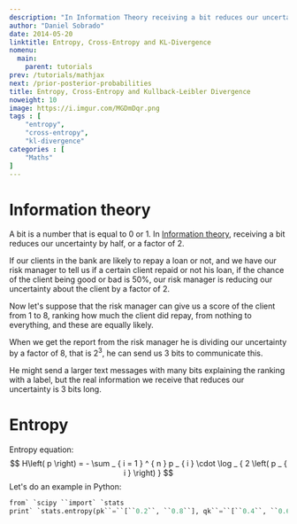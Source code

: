 ```yaml
---
description: "In Information Theory receiving a bit reduces our uncertainty by half, or a factor of 2. "
author: "Daniel Sobrado"
date: 2014-05-20
linktitle: Entropy, Cross-Entropy and KL-Divergence
nomenu:
  main:
    parent: tutorials
prev: /tutorials/mathjax
next: /prior-posterior-probabilities
title: Entropy, Cross-Entropy and Kullback-Leibler Divergence
noweight: 10
image: https://i.imgur.com/MGDmDqr.png
tags : [
    "entropy",
    "cross-entropy",
    "kl-divergence"
categories : [
    "Maths"
]
---
```


# Information theory

A bit is a number that is equal to 0 or 1. In [Information theory](https://en.wikipedia.org/wiki/Information_theory), receiving a bit reduces our uncertainty by half, or a factor of 2.

If our clients in the bank are likely to repay a loan or not, and we have our risk manager to tell us if a certain client repaid or not his loan, if the chance of the client being good or bad is 50%, our risk manager is reducing our uncertainty about the client by a factor of 2.

Now let's suppose that the risk manager can give us a score of the client from 1 to 8, ranking how much the client did repay, from nothing to everything, and these are equally likely.

When we get the report from the risk manager he is dividing our uncertainty by a factor of 8, that is 2<sup>3</sup>, he can send us 3 bits to communicate this.

He might send a larger text messages with many bits explaining the ranking with a label, but the real information we receive that reduces our uncertainty is 3 bits long. 

# Entropy

Entropy equation:
$$
H\left( p \right) = - \sum _ { i = 1 } ^ { n } p _ { i } \cdot \log _ { 2 \left( p _ { i } \right) }
$$
Let's do an example in Python:



```python
from` `scipy ``import` `stats
print` `stats.entropy(pk``=``[``0.2``, ``0.8``], qk``=``[``0.4``, ``0.6``])
```
